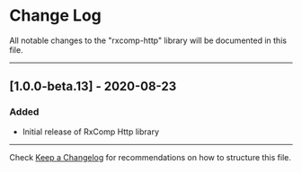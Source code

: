 # Change Log
All notable changes to the "rxcomp-http" library will be documented in this file.

---

## [1.0.0-beta.13] - 2020-08-23
### Added
- Initial release of RxComp Http library

---

Check [Keep a Changelog](http://keepachangelog.com/) for recommendations on how to structure this file.
